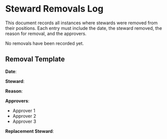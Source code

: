 # Steward Removals Log

This document records all instances where stewards were removed from their positions. Each entry must include the date, the steward removed, the reason for removal, and the approvers.

No removals have been recorded yet.

## Removal Template

**Date**: 

**Steward**: 

**Reason**: 

**Approvers**:
- Approver 1
- Approver 2
- Approver 3

**Replacement Steward**: 
